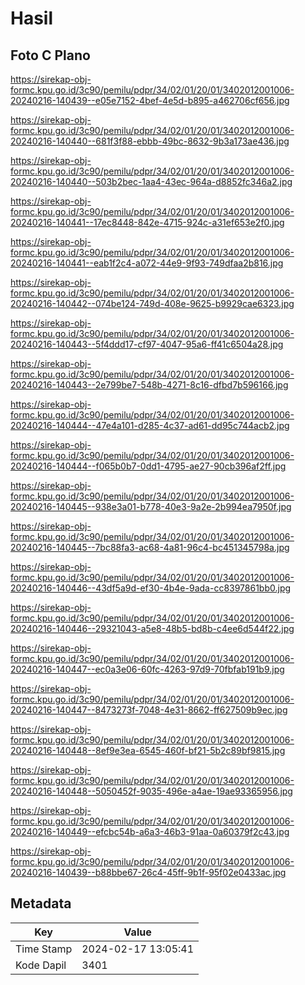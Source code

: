 # Hasil

## Foto C Plano

https://sirekap-obj-formc.kpu.go.id/3c90/pemilu/pdpr/34/02/01/20/01/3402012001006-20240216-140439--e05e7152-4bef-4e5d-b895-a462706cf656.jpg

https://sirekap-obj-formc.kpu.go.id/3c90/pemilu/pdpr/34/02/01/20/01/3402012001006-20240216-140440--681f3f88-ebbb-49bc-8632-9b3a173ae436.jpg

https://sirekap-obj-formc.kpu.go.id/3c90/pemilu/pdpr/34/02/01/20/01/3402012001006-20240216-140440--503b2bec-1aa4-43ec-964a-d8852fc346a2.jpg

https://sirekap-obj-formc.kpu.go.id/3c90/pemilu/pdpr/34/02/01/20/01/3402012001006-20240216-140441--17ec8448-842e-4715-924c-a31ef653e2f0.jpg

https://sirekap-obj-formc.kpu.go.id/3c90/pemilu/pdpr/34/02/01/20/01/3402012001006-20240216-140441--eab1f2c4-a072-44e9-9f93-749dfaa2b816.jpg

https://sirekap-obj-formc.kpu.go.id/3c90/pemilu/pdpr/34/02/01/20/01/3402012001006-20240216-140442--074be124-749d-408e-9625-b9929cae6323.jpg

https://sirekap-obj-formc.kpu.go.id/3c90/pemilu/pdpr/34/02/01/20/01/3402012001006-20240216-140443--5f4ddd17-cf97-4047-95a6-ff41c6504a28.jpg

https://sirekap-obj-formc.kpu.go.id/3c90/pemilu/pdpr/34/02/01/20/01/3402012001006-20240216-140443--2e799be7-548b-4271-8c16-dfbd7b596166.jpg

https://sirekap-obj-formc.kpu.go.id/3c90/pemilu/pdpr/34/02/01/20/01/3402012001006-20240216-140444--47e4a101-d285-4c37-ad61-dd95c744acb2.jpg

https://sirekap-obj-formc.kpu.go.id/3c90/pemilu/pdpr/34/02/01/20/01/3402012001006-20240216-140444--f065b0b7-0dd1-4795-ae27-90cb396af2ff.jpg

https://sirekap-obj-formc.kpu.go.id/3c90/pemilu/pdpr/34/02/01/20/01/3402012001006-20240216-140445--938e3a01-b778-40e3-9a2e-2b994ea7950f.jpg

https://sirekap-obj-formc.kpu.go.id/3c90/pemilu/pdpr/34/02/01/20/01/3402012001006-20240216-140445--7bc88fa3-ac68-4a81-96c4-bc451345798a.jpg

https://sirekap-obj-formc.kpu.go.id/3c90/pemilu/pdpr/34/02/01/20/01/3402012001006-20240216-140446--43df5a9d-ef30-4b4e-9ada-cc8397861bb0.jpg

https://sirekap-obj-formc.kpu.go.id/3c90/pemilu/pdpr/34/02/01/20/01/3402012001006-20240216-140446--29321043-a5e8-48b5-bd8b-c4ee6d544f22.jpg

https://sirekap-obj-formc.kpu.go.id/3c90/pemilu/pdpr/34/02/01/20/01/3402012001006-20240216-140447--ec0a3e06-60fc-4263-97d9-70fbfab191b9.jpg

https://sirekap-obj-formc.kpu.go.id/3c90/pemilu/pdpr/34/02/01/20/01/3402012001006-20240216-140447--8473273f-7048-4e31-8662-ff627509b9ec.jpg

https://sirekap-obj-formc.kpu.go.id/3c90/pemilu/pdpr/34/02/01/20/01/3402012001006-20240216-140448--8ef9e3ea-6545-460f-bf21-5b2c89bf9815.jpg

https://sirekap-obj-formc.kpu.go.id/3c90/pemilu/pdpr/34/02/01/20/01/3402012001006-20240216-140448--5050452f-9035-496e-a4ae-19ae93365956.jpg

https://sirekap-obj-formc.kpu.go.id/3c90/pemilu/pdpr/34/02/01/20/01/3402012001006-20240216-140449--efcbc54b-a6a3-46b3-91aa-0a60379f2c43.jpg

https://sirekap-obj-formc.kpu.go.id/3c90/pemilu/pdpr/34/02/01/20/01/3402012001006-20240216-140439--b88bbe67-26c4-45ff-9b1f-95f02e0433ac.jpg


## Metadata

| Key        | Value               |
| ---------- | ------------------- |
| Time Stamp | 2024-02-17 13:05:41 |
| Kode Dapil | 3401                |



